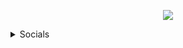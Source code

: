 <p align="center">  
<img src="https://carguyjake.weebly.com/uploads/1/3/0/9/130978532/circle-cropped_orig.png">
</p>
<p align="center">
<p align="center">
    
<details>
  <summary>Socials</summary>
    <p align="center">
    Socials:
<p align="center"> 
    ⛧
    <a href="https://www.youtube.com/channel/UCivel_bNF4CmxGYm1CV7A_g">Youtube</a>
    ⛧
    <a href="https://www.instagram.com/jtrvzx">Instagram</a>
    ⛧
    <a href="https://twitter.com/CarGuyJake">Twitter</a>
